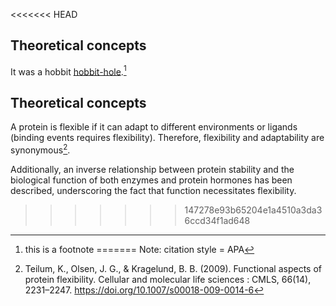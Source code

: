 <<<<<<< HEAD
## Theoretical concepts
It was a hobbit [hobbit-hole][1].[^fn]  

[1]: https://doi.org/10.1007/s00018-009-0014-6 "Functional aspects of protein flexibility"  


[^fn]:  this is a footnote
=======
Note: citation style = APA

## Theoretical concepts

A protein is flexible if it can adapt to different environments or ligands (binding events requires flexibility). Therefore, flexibility and adaptability are synonymous[^fn1].

Additionally, an inverse relationship between protein stability and the biological function of both enzymes and protein hormones has been described, underscoring the fact that function necessitates flexibility.



[^fn1]:  Teilum, K., Olsen, J. G., & Kragelund, B. B. (2009). Functional aspects of protein flexibility. Cellular and molecular life sciences : CMLS, 66(14), 2231–2247. https://doi.org/10.1007/s00018-009-0014-6
>>>>>>> 147278e93b65204e1a4510a3da36ccd34f1ad648
